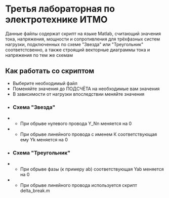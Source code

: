 # Третья лабораторная по электротехнике ИТМО
Данные файлы содержат скрипт на языке Matlab, считающий значения тока, напряжения, мощности и сопротивления для трёхфазных систем нагрузки, подключенных по схеме "Звезда" или "Треугольник" соответстсвенно, а также строящий векторные диаграммы тока и напряжения по тем же схемам 
## Как работать со скриптом
- Выберите необходимый файл
- Поменяйте значения до ПОДСЧЁТА на необходимые вам значения
- В зависимости от нагрузки впоследствии меняйте значения
- ### Схема "Звезда"
- - При обрыве нулевого провода Y_Nn меняется на 0
- - При обрыве линейного провода с именем К соответствующая ему Yk меняется на 0
- ### Схема "Треугольник"
- - При обрыве фазы (к примеру ab) соответствующая Yab меняется на 0
- - При обрыве линейного провода используется скрипт delta_break.m
